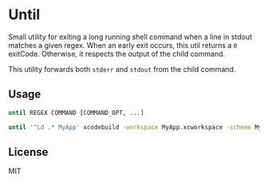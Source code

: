 # Until

Small utility for exiting a long running shell command when a line in stdout matches a given regex.
When an early exit occurs, this util returns a `0` exitCode. Otherwise, it respects the output of the child command.

This utility forwards both `stderr` and `stdout` from the child command.

## Usage

```bash
until REGEX COMMAND [COMMAND_OPT, ...]

until '^Ld .* MyApp' xcodebuild -workspace MyApp.xcworkspace -scheme MyApp clean build
```

## License

MIT
